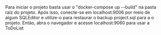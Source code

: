 Para iniciar o projeto basta usar o "docker-compose up --build" na pasta raiz do projeto. Após isso, conecte-se em  localhost:9006 por meio de algum SQLEditor e utilize-o para restaurar o backup project.sql para a o projeto. Então, abra o navegador e acesse localhost:9060 para usar a ToDoList